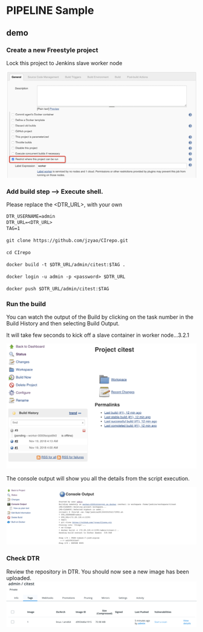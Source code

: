 # PIPELINE Sample

## demo 

### Create a new Freestyle project

Lock this project to Jenkins slave worker node

![free](/jenkins/images/free.jpg?raw=true "lock")


### Add build step --> Execute shell. 

Please replace the <DTR_URL>, <password> with your own


```
DTR_USERNAME=admin
DTR_URL=<DTR_URL>
TAG=1

git clone https://github.com/jzyao/CIrepo.git

cd CIrepo

docker build -t $DTR_URL/admin/citest:$TAG .

docker login -u admin -p <password> $DTR_URL

docker push $DTR_URL/admin/citest:$TAG
```

### Run the build

You can watch the output of the Build by clicking on the task number in the Build History and then selecting Build Output.

It will take few seconds to kick off a slave container in worker node...3.2.1

![time](/jenkins/images/time.jpg?raw=true "time")


The console output will show you all the details from the script execution. 

![consoleout](/jenkins/images/consoleout.jpg?raw=true "consoleout")


### Check DTR
Review the repository in DTR. You should now see a new image has been uploaded. 
![dtrresult](/jenkins/images/dtrresult.jpg?raw=true "dtrresult")

